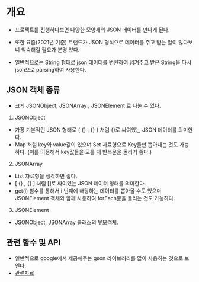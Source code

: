 # 개요
- 프로젝트를 진행하다보면 다양한 모양새의 JSON 데이터를 만나게 된다.
- 또한 요즘(2021년 기준) 트랜드가 JSON 형식으로 데이터를 주고 받는 일이 많다보니 익숙해질 필요가 분명 있다.

- 일반적으로는 String 형태로 json 데이터를 변환하여 넘겨주고 받은 String을 다시 json으로 parsing하여 사용한다. 

## JSON 객체 종류
- 크게 JSONObject, JSONArray , JSONElement 로 나눌 수 있다. 

1) JSONObject
- 가장 기본적인 JSON 형태로 { {} , {} } 처럼 {}로 싸여있는 JSON 데이터를 의미한다. 
- Map 처럼 key와 value값이 있으며 Set 자료형으로 Key들만 뽑아내는 것도 가능하다. (이를 이용해서 key값들을 모를 때 반복문을 돌리기 좋다.)
2) JSONArray
- List 자료형을 생각하면 쉽다. 
- [ {} , {} ] 처럼 []로 싸여있는 JSON 데이터 형태를 의미한다. 
- get(i) 함수를 통해서 i 번째에 해당하는 데이터를 뽑아올 수도 있으며 JSONElement 객체와 함께 사용하여 forEach문을 돌리는 것도 가능하다.
3) JSONElement
- JSONObject, JSONArray 클래스의 부모객체.


## 관련 함수 및 API
- 일반적으로 google에서 제공해주는 gson 라이브러리를 많이 사용하는 것으로 보인다.
- [관련자료](https://hianna.tistory.com/629)
